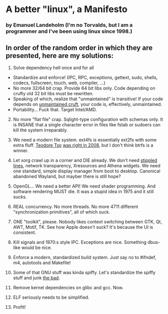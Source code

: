 A better "linux", a Manifesto
=============================

### by Emanuel Landeholm (I'm no Torvalds, but I am a programmer and I've been using linux since 1998.)

In order of the random order in which they are presented, here are my solutions:
--------------------------------------------------------------------------------

1. Solve dependency hell once and for all
  * Standardize and enforce! (IPC, RPC, exceptions, gettext, sudo, shells, codecs, fullscreen, touch, web, compiler, ...)
  * No more 32/64 bit crap. Provide 64 bit libs only. Code depending on crufty old 32 bit libs must be rewritten.
  * Speaking of which, realize that "unmaintained" is transitive! If your code depends on [unmaintained cruft](http://libjpeg.sourceforge.net/), your code is, effectively, unmaintained.
  * Portability... Fuck that. Target Intel/AMD.
2. No more "flat file" crap. Sqlight-type configuration with schemas only. It is INSANE that a single character error in files like
fstab or sudoers can kill the system irreparably.
3. We need a modern file system. ext4fs is essentially ext2fs with some extra fluff. [Teodore Tso](http://thunk.org/tytso/blog/) [was right in 2008](https://lkml.org/lkml/2008/8/1/217), but I don't think btrfs is a winner.
4. Let xorg crawl up in a corner and DIE already. We don't need [stippled lines](http://wayland.freedesktop.org/faq.html#heading_toc_j_6), network transparency, Xresources and Athena widgets. We need one standard, simple display manager from boot to desktop. Canonical abandoned Wayland, but mayber there is still hope?
5. OpenGL... We need a better API! We need shader programming. And software rendering MUST die. It was a stupid idea in 1975 and it still sucks.
6. REAL concurrency. No more threads. No more 4711 different "synchronization primitives", all of which suck.
7. ONE "toolkit", please. Nobody likes context switching between GTK, Qt, AWT, Motif, TK. See how Apple doesn't suck? It's because the UI is consistent.
8. Kill signals and 1970:s style IPC. Exceptions are nice. Something dbus-like would be nice.
10. Enforce a modern, standardized build system. Just say no to #ifndef, m4, autotools and Makefile!
11. Some of that GNU stuff was kinda spiffy. Let's standardize the spiffy stuff and junk [the bad](http://en.wikipedia.org/wiki/Shellshock_%28software_bug%29).
12. Remove kernel dependencies on glibc and gcc. Now.
13. ELF seriously needs to be simplified.

64738. Profit!

